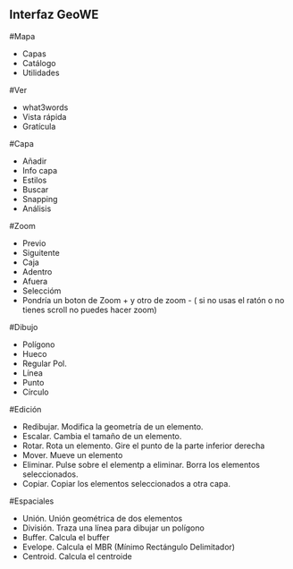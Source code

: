## Interfaz GeoWE

#Mapa
- Capas
- Catálogo
- Utilidades

#Ver
- what3words
- Vista rápida
- Gratícula

#Capa
- Añadir
- Info capa
- Estilos
- Buscar
- Snapping
- Análisis

#Zoom
- Previo
- Siguitente
- Caja
- Adentro
- Afuera
- Seleccióm
- Pondría un boton de Zoom + y otro de zoom - ( si no usas el ratón o no tienes scroll no puedes hacer zoom)

#Dibujo
- Polígono
- Hueco
- Regular Pol.
- Línea
- Punto
- Círculo

#Edición
- Redibujar. Modifica la geometría de un elemento.
- Escalar. Cambia el tamaño de un elemento.
- Rotar. Rota un elemento. Gire el punto de la parte inferior derecha
- Mover. Mueve un elemento
- Eliminar. Pulse sobre el elementp a eliminar. Borra los elementos seleccionados.
- Copiar. Copiar los elementos seleccionados a otra capa.

#Espaciales
- Unión. Unión geométrica de dos elementos
- División. Traza una línea para dibujar un polígono
- Buffer. Calcula el buffer
- Evelope. Calcula el MBR (Mínimo Rectángulo Delimitador)
- Centroid. Calcula el centroide
